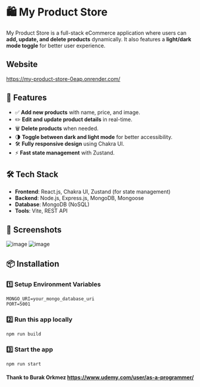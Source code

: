 # 🛍️ My Product Store
My Product Store is a full-stack eCommerce application where users can **add, update, and delete products** dynamically. It also features a **light/dark mode toggle** for better user experience.
## Website 
https://my-product-store-0eap.onrender.com/
## 🚀 Features
- ✅ **Add new products** with name, price, and image.
- ✏️ **Edit and update product details** in real-time.
- 🗑️ **Delete products** when needed.
- 🌗 **Toggle between dark and light mode** for better accessibility.
- 🛠 **Fully responsive design** using Chakra UI.
- ⚡ **Fast state management** with Zustand.

## 🛠️ Tech Stack
- **Frontend**: React.js, Chakra UI, Zustand (for state management)
- **Backend**: Node.js, Express.js, MongoDB, Mongoose
- **Database**: MongoDB (NoSQL)
- **Tools**: Vite, REST API

## 📸 Screenshots
![image](https://github.com/user-attachments/assets/45413deb-6d4d-4d8f-834b-de6b50bba393)
![image](https://github.com/user-attachments/assets/c8f22c73-d6e9-432a-bd77-f09c564bced8)

<!-- Replace with correct path -->

## 📦 Installation
### 1️⃣  Setup Environment Variables
    MONGO_URI=your_mongo_database_uri
    PORT=5001
### 2️⃣  Run this app locally
    npm run build
### 3️⃣  Start the app
    npm run start    
    
#### Thank to Burak Orkmez https://www.udemy.com/user/as-a-programmer/
   


